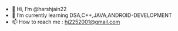 - 👋 Hi, I’m @harshjain22
- 🌱 I’m currently learning DSA,C++,JAVA,ANDROID-DEVELOPMENT
- 📫 How to reach me : hj2252001@gmail.com

<!---
harshjain22/harshjain22 is a ✨ special ✨ repository because its `README.md` (this file) appears on your GitHub profile.
You can click the Preview link to take a look at your changes.
--->
